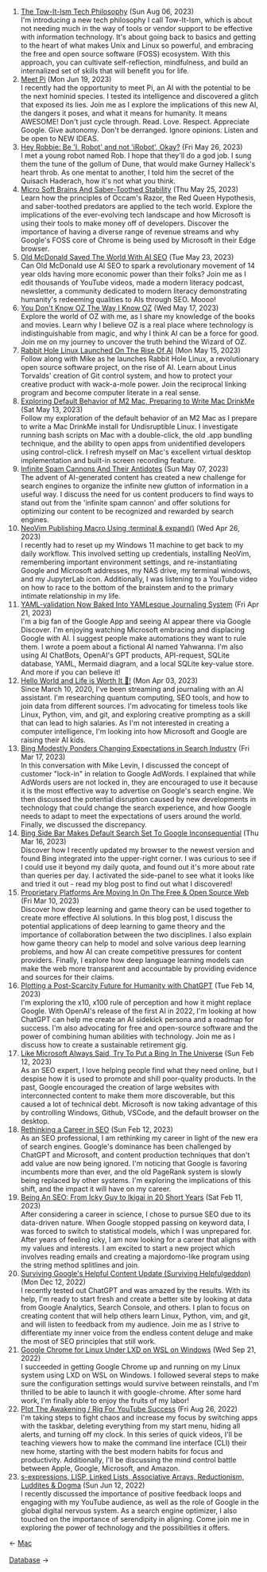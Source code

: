 <ol>
<li><a href="/blog/the-tow-it-ism-tech-philosophy/">The Tow-It-Ism Tech Philosophy</a> (Sun Aug 06, 2023)
<br/>I'm introducing a new tech philosophy I call Tow-It-Ism, which is about not needing much in the way of tools or vendor support to be effective with information technology. It's about going back to basics and getting to the heart of what makes Unix and Linux so powerful, and embracing the free and open source software (FOSS) ecosystem. With this approach, you can cultivate self-reflection, mindfulness, and build an internalized set of skills that will benefit you for life.</li>
<li><a href="/blog/meet-pi/">Meet Pi</a> (Mon Jun 19, 2023)
<br/>I recently had the opportunity to meet Pi, an AI with the potential to be the next hominid species. I tested its intelligence and discovered a glitch that exposed its lies. Join me as I explore the implications of this new AI, the dangers it poses, and what it means for humanity. It means AWESOME! Don't just cycle through. Read. Love. Respect. Appreciate Google. Give autonomy. Don't be derranged. Ignore opinions. Listen and be open to NEW IDEAS.</li>
<li><a href="/blog/hey-robbie-be-i-robot-and-not-irobot-okay/">Hey Robbie: Be 'I, Robot' and not 'iRobot', Okay?</a> (Fri May 26, 2023)
<br/>I met a young robot named Rob. I hope that they'll do a god job. I sung them the tune of the gollum of Dune, that would make Gurney Halleck's heart throb. As one mentat to another, I told him the secret of the Quisach Haderach, how it's not what you think.</li>
<li><a href="/blog/micro-soft-brains-and-saber-toothed-stability/">Micro Soft Brains And Saber-Toothed Stability</a> (Thu May 25, 2023)
<br/>Learn how the principles of Occam's Razor, the Red Queen Hypothesis, and saber-toothed predators are applied to the tech world. Explore the implications of the ever-evolving tech landscape and how Microsoft is using their tools to make money off of developers. Discover the importance of having a diverse range of revenue streams and why Google's FOSS core of Chrome is being used by Microsoft in their Edge browser.</li>
<li><a href="/blog/old-mcdonald-saved-the-world-with-ai-seo/">Old McDonald Saved The World With AI SEO</a> (Tue May 23, 2023)
<br/>Can Old McDonald use AI SEO to spark a revolutionary movement of 14 year olds having more economic power than their folks? Join me as I edit thousands of YouTube videos, made a modern literacy podcast, newsletter, a community dedicated to modern literacy demonstrating humanity's redeeming qualities to AIs through SEO. Moooo!</li>
<li><a href="/blog/you-don-t-know-oz-the-way-i-know-oz/">You Don't Know OZ The Way I Know OZ</a> (Wed May 17, 2023)
<br/>Explore the world of OZ with me, as I share my knowledge of the books and movies. Learn why I believe OZ is a real place where technology is indistinguishable from magic, and why I think AI can be a force for good. Join me on my journey to uncover the truth behind the Wizard of OZ.</li>
<li><a href="/blog/rabbit-hole-linux-launched-on-the-rise-of-ai/">Rabbit Hole Linux Launched On The Rise Of AI</a> (Mon May 15, 2023)
<br/>Follow along with Mike as he launches Rabbit Hole Linux, a revolutionary open source software project, on the rise of AI. Learn about Linus Torvalds' creation of Git control system, and how to protect your creative product with wack-a-mole power. Join the reciprocal linking program and become computer literate in a real sense.</li>
<li><a href="/blog/exploring-default-behavior-of-m2-mac-preparing-to-write-mac-drinkme/">Exploring Default Behavior of M2 Mac, Preparing to Write Mac DrinkMe</a> (Sat May 13, 2023)
<br/>Follow my exploration of the default behavior of an M2 Mac as I prepare to write a Mac DrinkMe install for Undisruptible Linux. I investigate running bash scripts on Mac with a double-click, the old .app bundling technique, and the ability to open apps from unidentified developers using control-click. I refresh myself on Mac's excellent virtual desktop implementation and built-in screen recording feature.</li>
<li><a href="/blog/infinite-spam-cannons-and-their-antidotes/">Infinite Spam Cannons And Their Antidotes</a> (Sun May 07, 2023)
<br/>The advent of AI-generated content has created a new challenge for search engines to organize the infinite new glutton of information in a useful way. I discuss the need for us content producers to find ways to stand out from the 'infinite spam cannon' and offer solutions for optimizing our content to be recognized and rewarded by search engines.</li>
<li><a href="/blog/neovim-publishing-macro-using-terminal-expand/">NeoVim Publishing Macro Using :terminal & expand()</a> (Wed Apr 26, 2023)
<br/>I recently had to reset up my Windows 11 machine to get back to my daily workflow. This involved setting up credentials, installing NeoVim, remembering important environment settings, and re-instantiating Google and Microsoft addresses, my NAS drive, my terminal windows, and my JupyterLab icon. Additionally, I was listening to a YouTube video on how to race to the bottom of the brainstem and to the primary intimate relationship in my life.</li>
<li><a href="/blog/yaml-validation-now-baked-into-yamlesque-journaling-system/">YAML-validation Now Baked Into YAMLesque Journaling System</a> (Fri Apr 21, 2023)
<br/>I'm a big fan of the Google App and seeing AI appear there via Google Discover. I'm enjoying watching Microsoft embracing and displacing Google with AI. I suggest people make automations they want to rule them. I wrote a poem about a fictional AI named Yahwanna. I'm also using AI ChatBots, OpenAI's GPT products, API-request, SQLite database, YAML, Mermaid diagram, and a local SQLite key-value store. And more if you can believe it!</li>
<li><a href="/blog/hello-world-and-life-is-worth-it/">Hello World and Life is Worth It 🦋!</a> (Mon Apr 03, 2023)
<br/>Since March 10, 2020, I've been streaming and journaling with an AI assistant. I'm researching quantum computing, SEO tools, and how to join data from different sources. I'm advocating for timeless tools like Linux, Python, vim, and git, and exploring creative prompting as a skill that can lead to high salaries. As I'm not interested in creating a computer intelligence, I'm looking into how Microsoft and Google are raising their AI kids.</li>
<li><a href="/blog/bing-modestly-ponders-changing-expectations-in-search-industry/">Bing Modestly Ponders Changing Expectations in Search Industry</a> (Fri Mar 17, 2023)
<br/>In this conversation with Mike Levin, I discussed the concept of customer "lock-in" in relation to Google AdWords. I explained that while AdWords users are not locked in, they are encouraged to use it because it is the most effective way to advertise on Google's search engine. We then discussed the potential disruption caused by new developments in technology that could change the search experience, and how Google needs to adapt to meet the expectations of users around the world. Finally, we discussed the discrepancy.</li>
<li><a href="/blog/bing-side-bar-makes-default-search-set-to-google-inconsequential/">Bing Side Bar Makes Default Search Set To Google Inconsequential</a> (Thu Mar 16, 2023)
<br/>Discover how I recently updated my browser to the newest version and found Bing integrated into the upper-right corner. I was curious to see if I could use it beyond my daily quota, and found out it's more about rate than queries per day. I activated the side-panel to see what it looks like and tried it out - read my blog post to find out what I discovered!</li>
<li><a href="/blog/proprietary-platforms-are-moving-in-on-the-free-open-source-web/">Proprietary Platforms Are Moving In On The Free & Open Source Web</a> (Fri Mar 10, 2023)
<br/>Discover how deep learning and game theory can be used together to create more effective AI solutions. In this blog post, I discuss the potential applications of deep learning to game theory and the importance of collaboration between the two disciplines. I also explain how game theory can help to model and solve various deep learning problems, and how AI can create competitive pressures for content providers. Finally, I explore how deep language learning models can make the web more transparent and accountable by providing evidence and sources for their claims.</li>
<li><a href="/blog/plotting-a-post-scarcity-future-for-humanity-with-chatgpt/">Plotting a Post-Scarcity Future for Humanity with ChatGPT</a> (Tue Feb 14, 2023)
<br/>I'm exploring the x10, x100 rule of perception and how it might replace Google. With OpenAI's release of the first AI in 2022, I'm looking at how ChatGPT can help me create an AI sidekick persona and a roadmap for success. I'm also advocating for free and open-source software and the power of combining human abilities with technology. Join me as I discuss how to create a sustainable retirement gig.</li>
<li><a href="/blog/like-microsoft-always-said-try-to-put-a-bing-in-the-universe/">Like Microsoft Always Said, Try To Put a Bing In The Universe</a> (Sun Feb 12, 2023)
<br/>As an SEO expert, I love helping people find what they need online, but I despise how it is used to promote and shill poor-quality products. In the past, Google encouraged the creation of large websites with interconnected content to make them more discoverable, but this caused a lot of technical debt. Microsoft is now taking advantage of this by controlling Windows, Github, VSCode, and the default browser on the desktop.</li>
<li><a href="/blog/rethinking-a-career-in-seo/">Rethinking a Career in SEO</a> (Sun Feb 12, 2023)
<br/>As an SEO professional, I am rethinking my career in light of the new era of search engines. Google's dominance has been challenged by ChatGPT and Microsoft, and content production techniques that don't add value are now being ignored. I'm noticing that Google is favoring incumbents more than ever, and the old PageRank system is slowly being replaced by other systems. I'm exploring the implications of this shift, and the impact it will have on my career.</li>
<li><a href="/blog/being-an-seo-from-icky-guy-to-ikigai-in-20-short-years/">Being An SEO: From Icky Guy to Ikigai in 20 Short Years</a> (Sat Feb 11, 2023)
<br/>After considering a career in science, I chose to pursue SEO due to its data-driven nature. When Google stopped passing on keyword data, I was forced to switch to statistical models, which I was unprepared for. After years of feeling icky, I am now looking for a career that aligns with my values and interests. I am excited to start a new project which involves reading emails and creating a majordomo-like program using the string method splitlines and join.</li>
<li><a href="/blog/surviving-google-s-helpful-content-update-surviving-helpfulgeddon/">Surviving Google's Helpful Content Update (Surviving Helpfulgeddon)</a> (Mon Dec 12, 2022)
<br/>I recently tested out ChatGPT and was amazed by the results. With its help, I'm ready to start fresh and create a better site by looking at data from Google Analytics, Search Console, and others. I plan to focus on creating content that will help others learn Linux, Python, vim, and git, and will listen to feedback from my audience. Join me as I strive to differentiate my inner voice from the endless content deluge and make the most of SEO principles that still work.</li>
<li><a href="/blog/google-chrome-for-linux-under-lxd-on-wsl-on-windows/">Google Chrome for Linux Under LXD on WSL on Windows</a> (Wed Sep 21, 2022)
<br/>I succeeded in getting Google Chrome up and running on my Linux system using LXD on WSL on Windows. I followed several steps to make sure the configuration settings would survive between reinstalls, and I'm thrilled to be able to launch it with google-chrome. After some hard work, I'm finally able to enjoy the fruits of my labor!</li>
<li><a href="/blog/plot-the-awakening-rig-for-youtube-success/">Plot The Awakening / Rig For YouTube Success</a> (Fri Aug 26, 2022)
<br/>I'm taking steps to fight chaos and increase my focus by switching apps with the taskbar, deleting everything from my start menu, hiding all alerts, and turning off my clock. In this series of quick videos, I'll be teaching viewers how to make the command line interface (CLI) their new home, starting with the best modern habits for focus and productivity. Additionally, I'll be discussing the mind control battle between Apple, Google, Microsoft, and Amazon.</li>
<li><a href="/blog/s-expressions-lisp-linked-lists-associative-arrays-reductionism-luddites-dogma/">s-expressions, LISP, Linked Lists, Associative Arrays, Reductionism, Luddites & Dogma</a> (Sun Jun 12, 2022)
<br/>I recently discussed the importance of positive feedback loops and engaging with my YouTube audience, as well as the role of Google in the global digital nervous system. As a search engine optimizer, I also touched on the importance of serendipity in aligning. Come join me in exploring the power of technology and the possibilities it offers.</li>
</ol>
<div class="arrow-links"><div class="post-nav-prev"><span class="arrow">&larr;&nbsp;</span><a href="/mac/">Mac</a></div> &nbsp; <div class="post-nav-next"><a href="/database/">Database</a><span class="arrow">&nbsp;&rarr;</span></div></div>